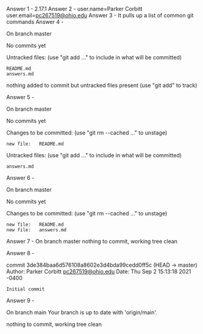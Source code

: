 Answer 1 -	2.17.1
Answer 2 -	user.name=Parker Corbitt
	  	user.email=pc267519@ohio.edu
Answer 3 -	It pulls up a list of common git commands
Answer 4 -

On branch master

No commits yet

Untracked files:
  (use "git add <file>..." to include in what will be committed)

	README.md
	answers.md

nothing added to commit but untracked files present (use "git add" to track)

Answer 5 -

On branch master

No commits yet

Changes to be committed:
  (use "git rm --cached <file>..." to unstage)

	new file:   README.md

Untracked files:
  (use "git add <file>..." to include in what will be committed)

	answers.md

Answer 6 - 

On branch master

No commits yet

Changes to be committed:
  (use "git rm --cached <file>..." to unstage)

	new file:   README.md
	new file:   answers.md

Answer 7 - 
On branch master
nothing to commit, working tree clean

Answer 8 -

commit 3de384baa6d576108a8602e3d4bda99cedd0ff5c (HEAD -> master)
Author: Parker Corbitt <pc267519@ohio.edu>
Date:   Thu Sep 2 15:13:18 2021 -0400

    Initial commit

Answer 9 - 

On branch main
Your branch is up to date with 'origin/main'.

nothing to commit, working tree clean








	
	       		
		
